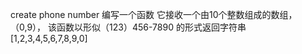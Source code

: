 create phone number
编写一个函数 它接收一个由10个整数组成的数组， （0,9），
该函数以形似（123）456-7890 的形式返回字符串
[1,2,3,4,5,6,7,8,9,0]

